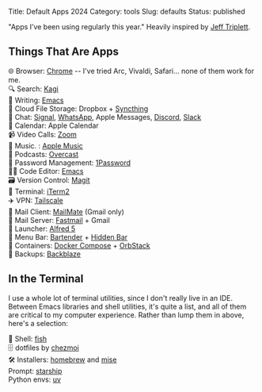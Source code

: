 Title: Default Apps 2024
Category: tools
Slug: defaults
Status: published

"Apps I’ve been using regularly this year." Heavily inspired by [Jeff Triplett](https://jefftriplett.com/2023/default-apps-2023/).

## Things That Are Apps

🌐 Browser: [Chrome](https://www.google.com/chrome/) -- I've tried Arc, Vivaldi, Safari... none of them work for me.  
🔍 Search: [Kagi](https://kagi.com)  
📝 Writing: [Emacs](https://www.gnu.org/software/emacs/)  
📁 Cloud File Storage: Dropbox + [Syncthing](https://syncthing.net)  
💬 Chat: [Signal](), [WhatsApp](), Apple Messages, [Discord](https://discord.com/), [Slack](https://slack.com/)  
📆 Calendar: Apple Calendar  
📹 Video Calls: [Zoom](https://zoom.us)  
🎵 Music. : [Apple Music](https://www.apple.com/apple-music/)  
🎤 Podcasts: [Overcast](https://overcast.fm)  
🔐 Password Management: [1Password](https://1password.com/)  
🧑‍💻 Code Editor: [Emacs](https://www.gnu.org/software/emacs/)  
🗃️ Version Control: [Magit](https://magit.vc)  
🐚 Terminal: [iTerm2](https://iterm2.com)  
✈️ VPN: [Tailscale](https://tailscale.com)  
📨 Mail Client: [MailMate](https://freron.com/) (Gmail only)  
📮 Mail Server: [Fastmail](https://www.fastmail.com)  + Gmail  
🚀 Launcher: [Alfred 5](https://www.alfredapp.com)  
👔 Menu Bar: [Bartender](https://www.macbartender.com) + [Hidden Bar](https://github.com/dwarvesf/hidden)  
🤖 Containers: [Docker Compose](https://www.docker.com) + [OrbStack](https://orbstack.dev)  
🎒 Backups: [Backblaze](https://www.backblaze.com)

## In the Terminal

I use a whole lot of terminal utilities, since I don't really live in an IDE. Between Emacs libraries and shell utilities, it's quite a list, and all of them are critical to my computer experience. Rather than lump them in above, here's a selection:

🐚 Shell: [fish](https://fishshell.com/)  
🗄️ dotfiles by [chezmoi](https://chezmoi.io)  
🛠️ Installers: [homebrew](https://brew.sh) and [mise](https://mise.jdx.dev/)  
<i class="fa-solid fa-terminal"></i> Prompt: [starship](https://starship.rs/)  
<i class="fa-brands fa-python"></i> Python envs: [uv](https://docs.astral.sh/uv/)  

